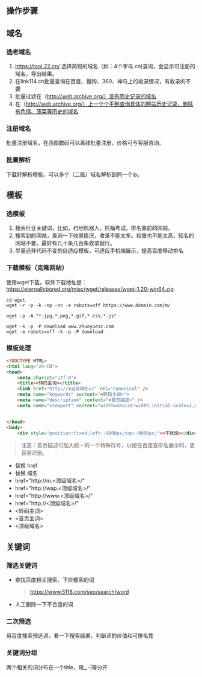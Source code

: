 ## 操作步骤

## 域名
### 选老域名
1. https://tool.22.cn/
选择简短的域名（如：4个字母.cn)查询，会显示可注册的域名，导出结果。
2. 在link114.cn批量查询在百度、搜狗、360、神马上的收录情况，有收录的不要
3. 批量过滤在（http://web.archive.org/）没有历史记录的域名
4. 在（http://web.archive.org/）上一个个手到查询具体的网站历史记录，删除有色情、菠菜等历史的域名
### 注册域名
批量注册域名，在西部数码可以离线批量注册，价格可与客服咨询。
### 批量解析
下载好解析模板，可以多个（二级）域名解析到同一个ip。

## 模板
###  选模板
1. 搜索行业关键词，比如，扫地机器人，托福考试。排名靠前的网站。
2. 搜索到的网站，查询一下收录情况，收录不能太多。权重也不能太高，知名的网站不要，最好有几十条几百条收录就行。
3. 尽量选择代码不变的自适应模板，可适应手机端展示，提高百度移动排名
### 下载模板（克隆网站）
使用wget下载，软件下载地址是：https://eternallybored.org/misc/wget/releases/wget-1.20-win64.zip 

```shell
cd wget
wget -r -p -k -np -nc -e robots=off https://www.domain.com/m/

wget -p -A "*.jpg,*.png,*.gif,*.css,*.js" 

wget -k -p -P download www.zhuoyuesc.com
wget -e robots=off -k -p -P download 
```
### 模板处理
```html
<!DOCTYPE HTML>
<html lang="zh-CN">
<head>
    <meta charset="utf-8">
    <title><转码主词></title>
    <link href="http://<当前域名>/" rel="canonical" />
    <meta name="keywords" content="<转码主词>">
    <meta name="description" content="<首页描述>" />
    <meta name="viewport" content="width=device-width,initial-scale=1,user-scalable=no" />


</head>
<body>
    <div style="position:fixed;left:-9000px;top:-9000px;"><干扰段></div>
```
> 注意：首页描述可加入统一的一个特殊符号，以便在百度查排名展示时，更容易识别。
* 替换 href
* 替换 域名
* href="http://m.<顶级域名>/" 
* href="http://wap.<顶级域名>/" 
* href="http://www.<顶级域名>/" 
* href="http://<顶级域名>/" 
* <转码主词>
* <首页主词>
* <顶级域名>

## 关键词
### 筛选关键词
* 查找百度相关搜索、下拉框索的词
    > https://www.5118.com/seo/search/word 
* 人工删除一下不合适的词
### 二次筛选
用百度搜索预选词，看一下搜索结果，判断词的价值和可排名性
### 关键词分组
两个相关的词分布在一个title，用_,-|等分开   